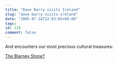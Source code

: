```yaml
---
title: "Dave Barry visits Ireland"
slug: "dave-barry-visits-ireland"
date: "2005-07-14T22:03:05+00:00"
tags:
id: 119
comment: false
---
```


<div style="clear:both;"></div>And encounters our most precious cultural treasures:

[The Blarney Stone?](http://weblog.herald.com/column/davebarry/archives/016035.html#016035)
<div style="clear:both; padding-bottom: 0.25em;"></div>

